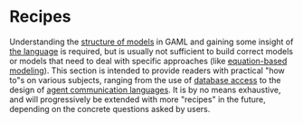 # Recipes



Understanding the [structure of models](ModelOrganization) in GAML and gaining some insight of [the language](GamlReference) is required, but is usually not sufficient to build correct models or models that need to deal with specific approaches (like [equation-based modeling](Equations)). This section is intended to provide readers with practical "how to"s on various subjects, ranging from the use of [database access](UsingDatabase) to the design of [agent communication languages](UsingFIPAACL). It is by no means exhaustive, and will progressively be extended with more "recipes" in the future, depending on the concrete questions asked by users.